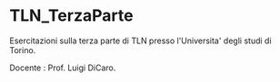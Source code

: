 # TLN_TerzaParte
Esercitazioni sulla terza parte di TLN presso l'Universita' degli studi di Torino. 

Docente : Prof. Luigi DiCaro.


